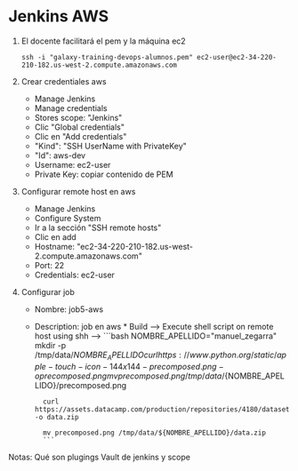 # Jenkins AWS

1. El docente facilitará el pem y la máquina ec2
    ```
    ssh -i "galaxy-training-devops-alumnos.pem" ec2-user@ec2-34-220-210-182.us-west-2.compute.amazonaws.com
    ```

1. Crear credentiales aws

    * Manage Jenkins
    * Manage credentials
    * Stores scope: "Jenkins"
    * Clic "Global credentials"
    * Clic en "Add credentials"
    * "Kind": "SSH UserName with PrivateKey"
    * "Id": aws-dev
    * Username: ec2-user
    * Private Key: copiar contenido de PEM

1. Configurar remote host en aws

    * Manage Jenkins
    * Configure System
    * Ir a la sección "SSH remote hosts"
    * Clic en add
    * Hostname: "ec2-34-220-210-182.us-west-2.compute.amazonaws.com"
    * Port: 22
    * Credentials: ec2-user

1. Configurar job

    * Nombre: job5-aws
    * Description: job en aws
            * Build --> Execute shell script on remote host using shh -->
            ```bash
            NOMBRE_APELLIDO="manuel_zegarra"
            mkdir -p /tmp/data/${NOMBRE_APELLIDO}
            curl https://www.python.org/static/apple-touch-icon-144x144-precomposed.png -o precomposed.png
            mv precomposed.png /tmp/data/${NOMBRE_APELLIDO}/precomposed.png

            curl https://assets.datacamp.com/production/repositories/4180/datasets/eb1d6a36fa3039e4e00064797e1a1600d267b135/201812SpotifyData.zip -o data.zip

            mv precomposed.png /tmp/data/${NOMBRE_APELLIDO}/data.zip
            ```


Notas:
    Qué son plugings
    Vault de jenkins y scope